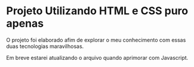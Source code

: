 <h1> Projeto Utilizando HTML e CSS puro apenas </h1>

<p> O projeto foi elaborado afim de explorar o meu conhecimento com essas duas tecnologias maravilhosas. </p>
 <p> Em breve estarei atualizando o arquivo quando aprimorar com Javascript.</p>
